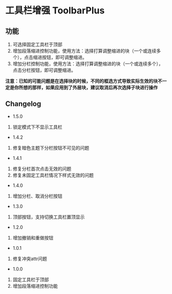 # 工具栏增强 ToolbarPlus

## 功能
1. 可选择固定工具栏于顶部
2. 增加段落缩进控制功能，使用方法：选择打算调整缩进的块（一个或连续多个），点击缩进按钮，即可调整缩进。
3. 增加分栏控制功能，使用方法：选择打算调整缩进的块（一个或连续多个），点击分栏按钮，即可调整缩进。

**注意：已知的可能问题是在选择块的时候，不同的框选方式导致实际生效的块不一定是你所想的那样，如果应用到了外层块，建议取消后再次选择子块进行操作**

## Changelog
+ 1.5.0
1. 锁定模式下不显示工具栏

+ 1.4.2
1. 修复暗色主题下分栏按钮不可见的问题

+ 1.4.1
1. 修复分栏首次点击无效的问题
2. 修复未固定工具栏情况下样式无效的问题

+ 1.4.0
1. 增加分栏、取消分栏按钮

+ 1.3.0
1. 顶部按钮，支持切换工具栏置顶显示

+ 1.2.0
1. 增加撤销和重做按钮

+ 1.0.1
1. 修复冲突attr问题

+ 1.0.0
1. 固定工具栏于顶部
2. 增加段落缩进控制功能